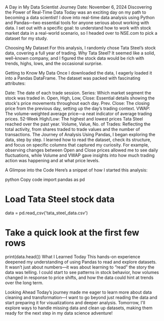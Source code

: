 A Day in My Data Scientist Journey
Date: November 6, 2024
Discovering the Power of Real-Time Data
Today was an exciting day on my path to becoming a data scientist! I dove into real-time data analysis using Python and Pandas—two essential tools for anyone serious about working with data. I set out with a specific goal: to understand how to work with stock market data in a real-world scenario, so I headed over to NSE.com to pick a dataset for my study.

Choosing My Dataset
For this analysis, I randomly chose Tata Steel’s stock data, covering a full year of trading. Why Tata Steel? It seemed like a solid, well-known company, and I figured the stock data would be rich with trends, highs, lows, and the occasional surprise.

Getting to Know My Data
Once I downloaded the data, I eagerly loaded it into a Pandas DataFrame. The dataset was packed with fascinating attributes:

Date: The date of each trade session.
Series: Which market segment the stock was traded in.
Open, High, Low, Close: Essential details showing the stock's price movements throughout each day.
Prev. Close: The closing price from the previous day, setting up the day’s trading context.
VWAP: The volume-weighted average price—a neat indicator of average trading prices.
52-Week High/Low: The highest and lowest prices Tata Steel reached over the past year.
Volume, Value, No. of Trades: Reflecting the total activity, from shares traded to trade values and the number of transactions.
The Journey of Analysis
Using Pandas, I began exploring the data, step by step. I learned how to read the dataset, check its structure, and focus on specific columns that captured my curiosity. For example, observing changes between Open and Close prices allowed me to see daily fluctuations, while Volume and VWAP gave insights into how much trading action was happening and at what price levels.

A Glimpse into the Code
Here’s a snippet of how I started this analysis:

python
Copy code
import pandas as pd

# Load Tata Steel stock data
data = pd.read_csv('tata_steel_data.csv')

# Take a quick look at the first few rows
print(data.head())
What I Learned Today
This hands-on experience deepened my understanding of using Pandas to read and explore datasets. It wasn’t just about numbers—it was about learning to “read” the story the data was telling. I could start to see patterns in stock behavior, how volumes changed in response to price shifts, and how the data could hint at trends over the long term.

Looking Ahead
Today’s journey made me eager to learn more about data cleaning and transformation—I want to go beyond just reading the data and start preparing it for visualizations and deeper analysis. Tomorrow, I'll explore ways to handle missing data and clean up datasets, making them ready for the next step in my data science adventure!
